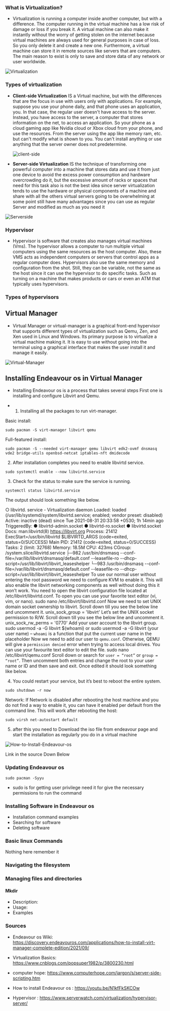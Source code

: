 ### What is Virtualization?

  *    Virtualization is running a computer inside another computer, but with a difference. The computer running in the virtual machine has a low risk of damage or loss if you break it. A virtual machine can also make it instantly without the worry of getting stolen on the internet because virtual machines are always used for general purposes in case of loss. So you only delete it and create a new one. Furthermore, a virtual machine can store it in remote sources like servers that are computers. The main reason to exist is only to save and store data of any network or user worldwide.

![Virtualization](Virtualization.jpg)

### Types of virtualization



* **Client-side Virtualization** IS a Virtual machine, but with the differences that are the focus in use with users only with applications. For example, suppose you use your phone daily, and that phone uses an application, you. In that case, the regular user doesn't have access to the server. Instead, you have access to the server, a computer that stores information on the net, to access an application. So your phone as a cloud gaming app like Nvidia cloud or Xbox cloud from your phone, and use the resources. From the server using the app like memory ram, etc. but can't modify what is shown to you. You can't install anything or use anything that the server owner does not predetermine.
  
  ![client-side](client-Side.png)
  
*  **Server-side Virtualization** IS the technique of transforming one powerful computer into a machine that stores data and use it from just one device to avoid the excess power consumption and hardware overcrowding do it, but the excessive amount of racks or spaces that need for this task also is not the best idea since server virtualization tends to use the hardware or physical components of a machine and share with all the others virtual servers going to be overwhelming at some point still have many advantages since you can use as regular Server and modified as much as you need it 

![Serverside](Serverside.png)

### Hypervisor 

* Hypervisor is software that creates also manages virtual machines (Vms). The hypervisor allows a computer to run multiple virtual computers using the same resources as the host computer. Also, these VMS acts as independent computers or servers that control apps as a regular computer does. Hypervisors also use the same memory and configuration from the shot. Still, they can be variable, not the same as the host since it can use the hypervisor to do specific tasks. Such as turning on a machine that makes products or cars or even an ATM that typically uses hypervisors.

### Types of hypervisors

## Virtual Manager

* Virtual Manager or virtual-manager is a graphical front-end hypervisor that supports different types of virtualization such as Qemu, Zen, and Xen used in Linux and Windows. Its primary purpose is to virtualize a virtual machine making it. It is easy to use without going into the terminal using a graphical interface that makes the user install it and manage it easily.
  
![Virtual-Manager](virtManager_logo.webp)

## Installing Endeavour os  in Virtual  Manager

* Installing Endeavour os is a process that takes several steps First one is installing and configure Libvirt and Qemu. 

* 1. Installing all the packages to run virt-manager.

Basic install:

```sudo pacman -S virt-manager libvirt qemu```

Full-featured install:

```sudo pacman -S --needed virt-manager qemu libvirt edk2-ovmf dnsmasq vde2 bridge-utils openbsd-netcat iptables-nft dmidecode```


2. After installation completes you need to enable libvirtd service.

```sudo systemctl enable --now libvirtd.service```

3. Check for the status to make sure the service is running.

```systemctl status libvirtd.service```

The output should look something like below.

○ libvirtd. service - Virtualization daemon
     Loaded: loaded (/usr/lib/systemd/system/libvirtd.service; enabled; vendor preset: disabled)
     Active: inactive (dead) since Tue 2021-08-31 20:33:58 +0530; 1h 14min ago
TriggeredBy: ● libvirtd-admin.socket
             ● libvirtd-ro.socket
             ● libvirtd.socket
       Docs: man:libvirtd(8)
             https://libvirt.org
    Process: 21412 ExecStart=/usr/bin/libvirtd $LIBVIRTD_ARGS (code=exited, status=0/SUCCESS)
   Main PID: 21412 (code=exited, status=0/SUCCESS)
      Tasks: 2 (limit: 32768)
     Memory: 18.5M
        CPU: 423ms
     CGroup: /system.slice/libvirtd.service
             ├─982 /usr/bin/dnsmasq --conf-file=/var/lib/libvirt/dnsmasq/default.conf --leasefile-ro --dhcp-script=/usr/lib/libvirt/libvirt_leaseshelper
             └─983 /usr/bin/dnsmasq --conf-file=/var/lib/libvirt/dnsmasq/default.conf --leasefile-ro --dhcp-script=/usr/lib/libvirt/libvirt_leaseshelper
To use our normal user without entering the root password we need to configure KVM to enable it. This will also enable the libvirt networking components as well without doing this it won’t work.
You need to open the libvirt configuration file located at /etc/libvirt/libvirtd.conf. To open you can use your favorite text editor (vi, vim, or nano).
sudo nano /etc/libvirt/libvirtd.conf
Now we need to set UNIX domain socket ownership to libvirt. Scroll down till you see the below line and uncomment it.
unix_sock_group = 'libvirt'
Let’s set the UNIX socket permission to R/W. Scroll down till you see the below line and uncomment it.
unix_sock_rw_perms = '0770'
Add your user account to the libvirt group.
sudo usermod -a -G libvirt $(whoami) or sudo usermod -a -G libvirt (your user name)
– `whoami` is a function that put the current user name in the placeholder
Now we need to add our user to `qemu.conf`. Otherwise, QEMU will give a `permission denied` error when trying to access local drives. You can use your favourite text editor to edit the file.
sudo nano /etc/libvirt/qemu.conf
Scroll down or search for `user = “root”` or `group = “root”`. Then uncomment both entries and change the root to your user name or ID and then save and exit. Once edited it should look something like below.

4. You could restart your service, but it’s best to reboot the entire system.

```sudo shutdown -r now```



Network:
If Network is disabled after rebooting the host machine and you do not find a way to enable it, you can have it enabled per default from the command line. This will work after rebooting the host:

```sudo virsh net-autostart default```


5. after this you need to Download the iso file from endeavour page and start the installation as regularly you do in a virtual machine 

![How-to-Install-Endeavour-os](How-to-install-Endeavouros-In-Virtual-Manager.png)

Link in the source Down Below

### Updating Endeavour os 

```sudo pacman -Syyu```

* sudo is for getting user privilege need it for give the necessary permissions to run the command


### Installing Software in Endeavour os

* Installation command examples
* Searching for software
* Deleting software

### Basic linux Commands
Nothing here remember it 

### Navigating the filesystem

### Managing files and directories

#### Mkdir

* Description:
* Usage:
* Examples
  

### Sources

* Endeavour os Wiki: https://discovery.endeavouros.com/applications/how-to-install-virt-manager-complete-edition/2021/09/

* Virtualization Basics: https://www.cnblogs.com/popsuper1982/p/3800230.html

* computer hope: https://www.computerhope.com/jargon/s/server-side-scripting.htm

* How to install Endeavour os : https://youtu.be/N1kfFkSKCOw

* Hypervisor : https://www.serverwatch.com/virtualization/hypervisor-server/